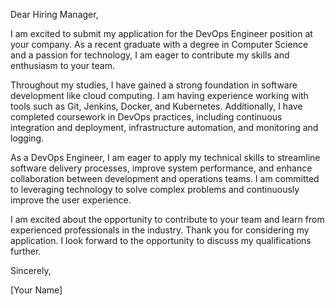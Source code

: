 Dear Hiring Manager,

I am excited to submit my application for the DevOps Engineer position at your company. As a recent graduate with a degree in Computer Science and a passion for technology, I am eager to contribute my skills and enthusiasm to your team.

Throughout my studies, I have gained a strong foundation in software development like cloud computing. I am having experience working with tools such as Git, Jenkins, Docker, and Kubernetes. Additionally, I have completed coursework in DevOps practices, including continuous integration and deployment, infrastructure automation, and monitoring and logging.

As a DevOps Engineer, I am eager to apply my technical skills to streamline software delivery processes, improve system performance, and enhance collaboration between development and operations teams. I am committed to leveraging technology to solve complex problems and continuously improve the user experience.

I am excited about the opportunity to contribute to your team and learn from experienced professionals in the industry. Thank you for considering my application. I look forward to the opportunity to discuss my qualifications further.

Sincerely,

[Your Name]
